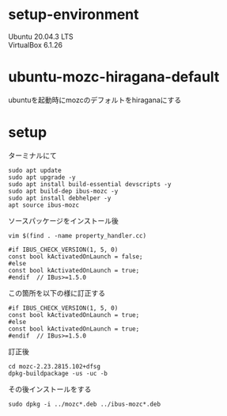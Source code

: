 # setup-environment
Ubuntu 20.04.3 LTS  
VirtualBox 6.1.26

# ubuntu-mozc-hiragana-default
ubuntuを起動時にmozcのデフォルトをhiraganaにする

# setup
ターミナルにて

```
sudo apt update
sudo apt upgrade -y
sudo apt install build-essential devscripts -y
sudo apt build-dep ibus-mozc -y
sudo apt install debhelper -y
apt source ibus-mozc
```
ソースパッケージをインストール後
```
vim $(find . -name property_handler.cc)
```
```
#if IBUS_CHECK_VERSION(1, 5, 0)
const bool kActivatedOnLaunch = false;
#else
const bool kActivatedOnLaunch = true;
#endif  // IBus>=1.5.0
```
この箇所を以下の様に訂正する
```
#if IBUS_CHECK_VERSION(1, 5, 0)
const bool kActivatedOnLaunch = true;
#else
const bool kActivatedOnLaunch = true;
#endif  // IBus>=1.5.0
```
訂正後
```
cd mozc-2.23.2815.102+dfsg
dpkg-buildpackage -us -uc -b
```
その後インストールをする
```
sudo dpkg -i ../mozc*.deb ../ibus-mozc*.deb
```
